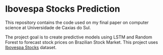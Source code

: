 # Ibovespa Stocks Prediction

This repository contains the code used on my final paper on computer science at Universidade de Caxias do Sul.

The project goal is to create predictive models using LSTM and Random Forest to forecast stock prices on Brazilian Stock Market.
This project uses [Ibovespa Stocks](https://www.kaggle.com/felsal/ibovespa-stocks) dataset.
